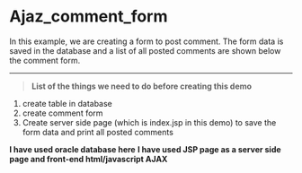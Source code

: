 # Ajaz_comment_form
In this example, we are creating a form to post comment. The form data is saved in the database and a list of all posted comments are shown below the comment form.

<hr>

>**List of the things we need to do before creating this demo**
1. create table in database<br>
2. create comment form<br>
3. Create server side page (which is index.jsp in this demo) to save the form data and print all posted comments

**I have used oracle database here**
**I have used JSP page as a server side page and front-end html/javascript AJAX**





